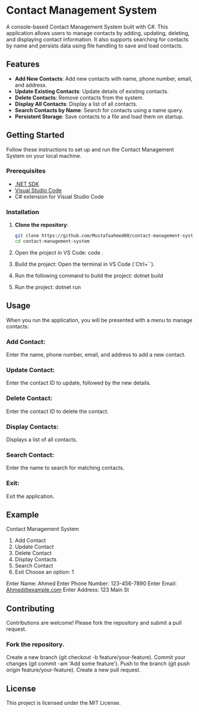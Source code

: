 # Contact Management System

A console-based Contact Management System built with C#. This application allows users to manage contacts by adding, updating, deleting, and displaying contact information. It also supports searching for contacts by name and persists data using file handling to save and load contacts.

## Features

- **Add New Contacts**: Add new contacts with name, phone number, email, and address.
- **Update Existing Contacts**: Update details of existing contacts.
- **Delete Contacts**: Remove contacts from the system.
- **Display All Contacts**: Display a list of all contacts.
- **Search Contacts by Name**: Search for contacts using a name query.
- **Persistent Storage**: Save contacts to a file and load them on startup.

## Getting Started

Follow these instructions to set up and run the Contact Management System on your local machine.

### Prerequisites

- [.NET SDK](https://dotnet.microsoft.com/download)
- [Visual Studio Code](https://code.visualstudio.com/)
- C# extension for Visual Studio Code

### Installation

1. **Clone the repository**:
   ```sh
   git clone https://github.com/Mustafaahmed00/contact-management-system.git
   cd contact-management-system

2. Open the project in VS Code:
   code .

3. Build the project:
   Open the terminal in VS Code (`Ctrl+``).

4. Run the following command to build the project:
   dotnet build
5. Run the project:
   dotnet run

## Usage
When you run the application, you will be presented with a menu to manage contacts:

### Add Contact:

Enter the name, phone number, email, and address to add a new contact.
### Update Contact:

Enter the contact ID to update, followed by the new details.
### Delete Contact:

Enter the contact ID to delete the contact.
### Display Contacts:

Displays a list of all contacts.
### Search Contact:

Enter the name to search for matching contacts.
### Exit:

Exit the application.
## Example

Contact Management System
1. Add Contact
2. Update Contact
3. Delete Contact
4. Display Contacts
5. Search Contact
6. Exit
Choose an option: 1

Enter Name: Ahmed 
Enter Phone Number: 123-456-7890
Enter Email: Ahmed@example.com
Enter Address: 123 Main St

## Contributing
Contributions are welcome! Please fork the repository and submit a pull request.

### Fork the repository.
Create a new branch (git checkout -b feature/your-feature).
Commit your changes (git commit -am 'Add some feature').
Push to the branch (git push origin feature/your-feature).
Create a new pull request.

## License
This project is licensed under the MIT License.
